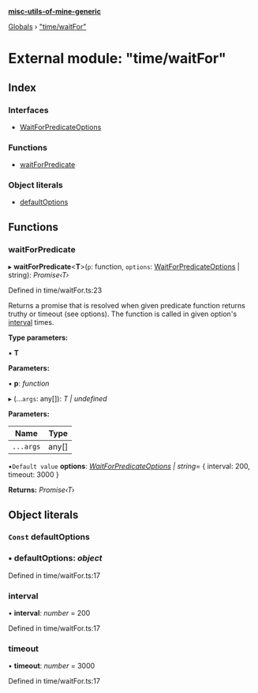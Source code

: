 **[misc-utils-of-mine-generic](../README.md)**

[Globals](../globals.md) › ["time/waitFor"](_time_waitfor_.md)

# External module: "time/waitFor"

## Index

### Interfaces

* [WaitForPredicateOptions](../interfaces/_time_waitfor_.waitforpredicateoptions.md)

### Functions

* [waitForPredicate](_time_waitfor_.md#waitforpredicate)

### Object literals

* [defaultOptions](_time_waitfor_.md#const-defaultoptions)

## Functions

###  waitForPredicate

▸ **waitForPredicate**<**T**>(`p`: function, `options`: [WaitForPredicateOptions](../interfaces/_time_waitfor_.waitforpredicateoptions.md) | string): *Promise‹T›*

Defined in time/waitFor.ts:23

Returns a promise that is resolved when given predicate function returns truthy or
timeout (see options). The function is called in given option's [interval](../interfaces/_time_waitfor_.waitforpredicateoptions.md#optional-interval) times.

**Type parameters:**

▪ **T**

**Parameters:**

▪ **p**: *function*

▸ (...`args`: any[]): *T | undefined*

**Parameters:**

Name | Type |
------ | ------ |
`...args` | any[] |

▪`Default value`  **options**: *[WaitForPredicateOptions](../interfaces/_time_waitfor_.waitforpredicateoptions.md) | string*=  { interval: 200, timeout: 3000 }

**Returns:** *Promise‹T›*

## Object literals

### `Const` defaultOptions

### ▪ **defaultOptions**: *object*

Defined in time/waitFor.ts:17

###  interval

• **interval**: *number* = 200

Defined in time/waitFor.ts:17

###  timeout

• **timeout**: *number* = 3000

Defined in time/waitFor.ts:17